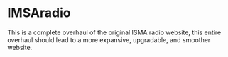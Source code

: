 # IMSAradio
This is a complete overhaul of the original ISMA radio website, this entire overhaul should lead to a more expansive, upgradable, and smoother website.
